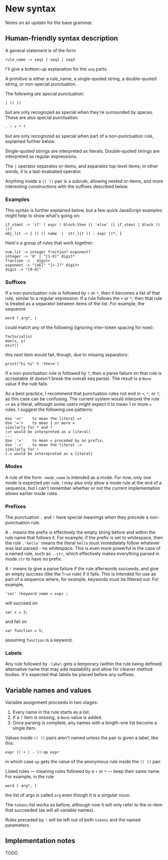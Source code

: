 # New syntax

Notes on an update for the base grammar.

## Human-friendly syntax description

A general statement is of the form

    rule_name -> seq1 | seq2 | seq3

I'll give a bottom-up
explanation for the `seq` parts.

A primitive is either a rule_name, a single-quoted string,
a double-quoted string, or non-special punctuation.

The following are special punctuation:

    | (( ))

but are only recognized as special when they're surrounded
by spaces.
These are also special punctuation:

    . ! + * ?

but are only recognized as special when part of a
non-punctuation rule, explained further below.

Single-quoted strings are interpreted as literals.
Double-quoted strings are interpreted as regular expressions.

The `|` operator separates or-items, and separates top-level
items; in other words, it is a last-evaluated operator.

Anything inside a `(( ))` pair is a subrule, allowing nested
or-items, and more interesting constructions with the suffixes
described below.

### Examples

This syntax is further explained below, but a few quick JavaScript
examples might help to show what's going on:

    if_stmnt -> 'if' ( expr ) block:then (( 'else' (( if_stmnt | block )) ))?
    obj_lit -> { (( (( name  |  str_lit )) : expr ))*, }

Here's a group of rules that work together:

    num_lit -> integer fraction? exponent?
    integer -> '0' | "[1-9]" digit*
    fraction -> . digit+
    exponent -> "[eE]" "[+-]?" digit+
    digit -> "[0-9]"

### Suffixes

If a non-punctuation rule is followed by `+` or `*`, then it
becomes a list of that rule, similar to a regular expression.
If a rule follows the `+` or `*`, then that rule is treated
as a separator between items of the list. For example, the
sequence

    word ( arg*, )

could match any of the following (ignoring inter-token spacing for now):

    factorial(n)
    max(x, y)
    exit()

this next item would fail, though, due to missing separators:

    print("hi %s" % 'there')

If a non-punctuation rule is followed by `?`, then a parse failure
on that rule is acceptable (it doesn't break the overall seq parse).
The result is a `None` value if the rule fails.

As a best practice, I recommend that punctuation rules not end
in `+`, `*`, or `?`, as this case can be confusing. The current system
would interpret the rule `=+` as a literal, although some users
might expect it to mean 1 or more `=` rules. I suggest the following
use patterns:

    Use '=+'    to mean the literal =+
    Use '='+    to mean 1 or more =
    similarly for * and ?
    (=+ would be interpreted as a literal)
    ---
    Use .'='    to mean = preceded by no prefix.
    Use '.='    to mean the literal .=
    similarly for !
    (.= would be interepreted as a literal)

### Modes

A rule of the form `-mode_name` is intended as a mode.
For now, only one mode is expected per rule.
I may also only allow a mode rule at the end of a sequence,
but I can't remember whether or not the current implementation
allows earlier mode rules.

### Prefixes

The punctuation `.` and `!` have special meanings when they
precede a non-punctuation rule.

A `.` means the prefix is effectively the empty string
before and within the rule name that follows it. For example,
if the prefix is set to whitespace, then the rule `.'hello'`
means the literal `hello` must immediately follow whatever
was last parsed - no whitespace. This is even more powerful
in the case of a named rule, such as `.-str`, which effectively
makes everything parsed in mode `str` to have no prefix.

A `!` means to give a parse failure if the rule afterwords
succeeds, and give an empty success (like the `True` rule)
if it fails. This is intended for use as part of a sequence where,
for example, keywords must be filtered out. For example,

    'var' !keyword name = expr ;

will succeed on

    var x = 3;

and fail on

    var function = 5;

assuming `function` is a keyword.

### Labels

Any rule followed by `:label` gets a temporary (within the rule
being defined) alternative name that may add readability and
allow for cleaner method bodies. It's expected that labels
be placed before any suffixes.

## Variable names and values

Variable assignment proceeds in two stages:

1. Every name in the rule starts as a list.
2. If a `?` item is missing, a `None` value is added.
2. Once parsing is complete, any names with a length-one list become a single item.

Values inside `(( ))` pairs aren't named unless the pair is given a label,
like this:

    expr (( + | - )):op expr

in which case `op` gets the value of the anonymous rule inside the `(( ))` pair.

Listed rules — meaning rules followed by a `+` or `*` — keep their same name.
For example, in the rule

    word ( arg*, )

the list of args is called `arg` even though it is a singular noun.

The `tokens` list works as before, although now it will only refer to the
or-item that succeeded (as will all variable names).

Rules preceded by `!` will be left out of both `tokens` and the named parameters.

## Implementation notes

TODO
